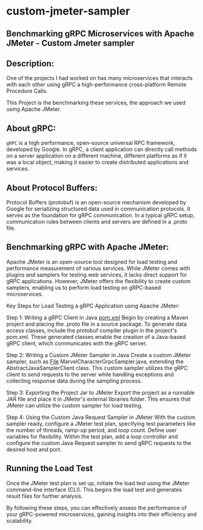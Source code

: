 # custom-jmeter-sampler

## Benchmarking gRPC Microservices with Apache JMeter - Custom Jmeter sampler

## Description:

One of the projects I had worked on has many microservices that interacts with each other using gRPC a high-performance cross-platform Remote Procedure Calls.


This Project is the benchmarking these services, the approach we used using Apache JMeter.

## About gRPC:

`gRPC` is a high performance, open-source universal RPC framework, developed by Google. In gRPC, a client application can directly call methods on a server application on a different machine, different platforms as if it was a local object, making it easier to create distributed applications and services.

## About Protocol Buffers:

Protocol Buffers (protobuf) is an open-source mechanism developed by Google for serializing structured data used in communication protocols. It serves as the foundation for gRPC communication. In a typical gRPC setup, communication rules between clients and servers are defined in a .proto file. 

## Benchmarking gRPC with Apache JMeter:

Apache JMeter is an open-source tool designed for load testing and performance measurement of various services. While JMeter comes with plugins and samplers for testing web services, it lacks direct support for gRPC applications. However, JMeter offers the flexibility to create custom samplers, enabling us to perform load testing on gRPC-based microservices.

Key Steps for Load Testing a gRPC Application using Apache JMeter:

Step 1: Writing a gRPC Client in Java [pom.xml](custom-jmeter-sampler/POM.xml)
Begin by creating a Maven project and placing the .proto file in a source package. To generate data access classes, include the protobuf compiler plugin in the project's pom.xml. These generated classes enable the creation of a Java-based gRPC client, which communicates with the gRPC server.

Step 2: Writing a Custom JMeter Sampler in Java
Create a custom JMeter sampler, such as [File](custom-jmeter-sampler/src/main/java/org/example/marvel/characters/JMeter/MarvelCharacterGrpcSampler.java) MarvelCharacterGrpcSampler.java, extending the AbstractJavaSamplerClient class. This custom sampler utilizes the gRPC client to send requests to the server while handling exceptions and collecting response data during the sampling process.

Step 3: Exporting the Project Jar to JMeter
Export the project as a runnable JAR file and place it in JMeter's external libraries folder. This ensures that JMeter can utilize the custom sampler for load testing.

Step 4: Using the Custom Java Request Sampler in JMeter
With the custom sampler ready, configure a JMeter test plan, specifying test parameters like the number of threads, ramp-up period, and loop count. Define user variables for flexibility. Within the test plan, add a loop controller and configure the custom Java Request sampler to send gRPC requests to the desired host and port.

## Running the Load Test
Once the JMeter test plan is set up, initiate the load test using the JMeter command-line interface (CLI). This begins the load test and generates result files for further analysis.

By following these steps, you can effectively assess the performance of your gRPC-powered microservices, gaining insights into their efficiency and scalability.


